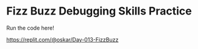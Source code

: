 # Fizz Buzz Debugging Skills Practice

Run the code here!

https://replit.com/@oskar/Day-013-FizzBuzz
